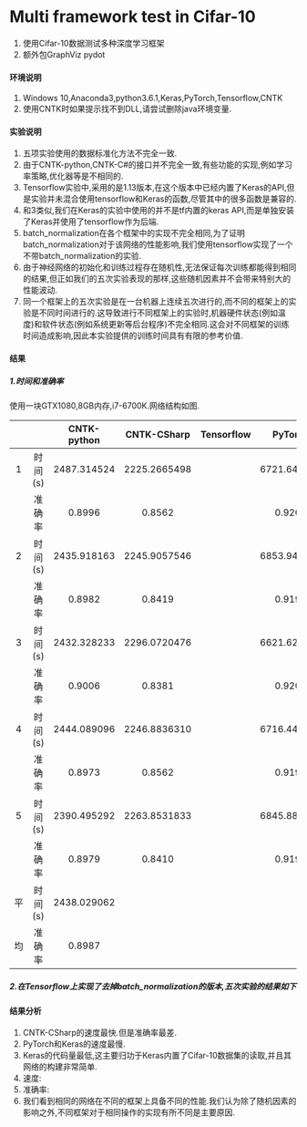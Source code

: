 Multi framework test in Cifar-10
=====

1. 使用Cifar-10数据测试多种深度学习框架<br>
2. 额外包GraphViz pydot

#### 环境说明
1. Windows 10,Anaconda3,python3.6.1,Keras,PyTorch,Tensorflow,CNTK
2. 使用CNTK时如果提示找不到DLL,请尝试删除java环境变量.

#### 实验说明
1. 五项实验使用的数据标准化方法不完全一致.<br>
2. 由于CNTK-python,CNTK-C#的接口并不完全一致,有些功能的实现,例如学习率策略,优化器等是不相同的.<br>
3. Tensorflow实验中,采用的是1.13版本,在这个版本中已经内置了Keras的API,但是实验并未混合使用tensorflow和Keras的函数,尽管其中的很多函数是兼容的.<br>
4. 和3类似,我们在Keras的实验中使用的并不是tf内置的keras API,而是单独安装了Keras并使用了tensorflow作为后端.
5. batch_normalization在各个框架中的实现不完全相同,为了证明batch_normalization对于该网络的性能影响,我们使用tensorflow实现了一个不带batch_normalization的实验.<br>
6. 由于神经网络的初始化和训练过程存在随机性,无法保证每次训练都能得到相同的结果,但正如我们的五次实验表现的那样,这些随机因素并不会带来特别大的性能波动.<br>
7. 同一个框架上的五次实验是在一台机器上连续五次进行的,而不同的框架上的实验是不同时间进行的.这导致进行不同框架上的实验时,机器硬件状态(例如温度)和软件状态(例如系统更新等后台程序)不完全相同.这会对不同框架的训练时间造成影响,因此本实验提供的训练时间具有有限的参考价值.<br>


#### 结果
##### 1.时间和准确率
使用一块GTX1080,8GB内存,i7-6700K.网络结构如图.

| | | CNTK-python |CNTK-CSharp| Tensorflow |PyTorch |Keras(Tensorflow)|
|:-----:|:-----:|:-----:|:-----:|:-----:|:-----:|:-----:|
|1|时间(s) | 2487.314524|2225.2665498| |6721.648751 |6700.541636 |
| |准确率  | 0.8996|0.8562| |0.9208 |0.8173|
|2|时间(s)| 2435.918163|2245.9057546| | 6853.948150|6703.008284|
| |准确率 | 0.8982|0.8419| |0.9195 |0.8234 |
|3|时间(s)| 2432.328233|2296.0720476| |6621.626443 | 6656.811913|
| |准确率 | 0.9006|0.8381| | 0.9204| 0.8471|
|4|时间(s)| 2444.089096|2246.8836310| | 6716.446840| 6461.971883|
| |准确率 | 0.8973|0.8562| |0.9195 | 0.8243|
|5|时间(s)| 2390.495292|2263.8531833| |6845.881102 | 6430.919157|
| |准确率 | 0.8979|0.8410| | 0.9199| 0.8288|
|平|时间(s)|2438.029062 | | | | |
|均|准确率 | 0.8987| | | | |

##### 2.在Tensorflow上实现了去掉batch_normalization的版本,五次实验的结果如下

#### 结果分析
1. CNTK-CSharp的速度最快.但是准确率最差.
2. PyTorch和Keras的速度最慢.
3. Keras的代码量最低,这主要归功于Keras内置了Cifar-10数据集的读取,并且其网络的构建非常简单.
4. 速度:
5. 准确率:
6. 我们看到相同的网络在不同的框架上具备不同的性能.我们认为除了随机因素的影响之外,不同框架对于相同操作的实现有所不同是主要原因.<br>
